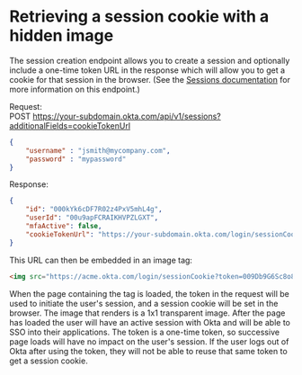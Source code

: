 # Retrieving a session cookie with a hidden image

The session creation endpoint allows you to create a session and optionally include a 
one-time token URL in the response which will allow you to get a cookie for that session
 in the browser. (See the [Sessions documentation](/endpoints/sessions.md) for more 
 information on this endpoint.)

Request:<br>
POST https://your-subdomain.okta.com/api/v1/sessions?additionalFields=cookieTokenUrl
```json
{
	"username" : "jsmith@mycompany.com",
 	"password" : "mypassword"
}
``` 
Response:
```json
{
    "id": "000kYk6cDF7R02z4PxV5mhL4g",
    "userId": "00u9apFCRAIKHVPZLGXT",
    "mfaActive": false,
    "cookieTokenUrl": "https://your-subdomain.okta.com/login/sessionCookie?token=009Db9G6Sc8o8VfE__SlGj4FPxaG63Wm89TpJnaDF6"
} 
```
This URL can then be embedded in an image tag:

```html
<img src="https://acme.okta.com/login/sessionCookie?token=009Db9G6Sc8o8VfE__SlGj4FPxaG63Wm89TpJnaDF6">
```

When the page containing the tag is loaded, the token in the request will be used to 
initiate the user's session, and a session cookie will be set in the browser. The image 
that renders is a 1x1 transparent image. After the page has loaded the user will have an 
active session with Okta and will be able to SSO into their applications. The token is a
one-time token, so successive page loads will have no impact on the user's session. If
the user logs out of Okta after using the token, they will not be able to reuse that same 
token to get a session cookie.